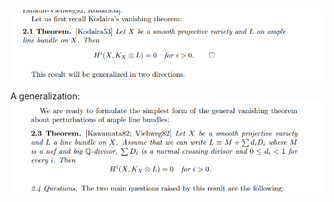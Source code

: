 ![](../attachments/Pasted%20image%2020210627222240.png)

A generalization:
![](../attachments/Pasted%20image%2020210627222345.png)
